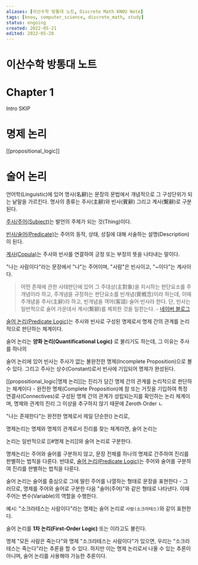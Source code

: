 ```yaml
---
aliases: [이산수학 방통대 노트, Discrete Math KNOU Note]
tags: [knou, computer_science, discrete_math, study]
status: ongoing
created: 2022-05-21
edited: 2022-05-28
---
```


# 이산수학 방통대 노트

# Chapter 1
Intro SKIP

# 명제 논리
[[propositional_logic]]

# 술어 논리
언어학(Linguistic)에 있어 명사(名辭)는 문장의 문법에서 개념적으로 그 구성단위가 되는 낱말을 가르킨다. 명사의 종류는 주사(主辭)와 빈사(賓辭) 그리고 계사(繫辭)로 구분된다.

[주사/주어(Subject)](https://en.wikipedia.org/wiki/Subject_(grammar))는 발언의 주제가 되는 것(Thing)이다.

[빈사/술어(Predicate)](https://en.wikipedia.org/wiki/Predicate_(grammar))는 주어의 동작, 상태, 성질에 대해 서술하는 설명(Description)이 된다.

[계사(Copula)](https://en.wikipedia.org/wiki/Copula_(linguistics))는 주사와 빈사를 연결하여 긍정 또는 부정의 뜻을 나타내는 말이다.

"나는 사람이다"라는 문장에서 "나"는 주어이며, "사람"은 빈사이고, "~이다"는 계사이다.

> 어떤 존재에 관한 사태판단에 있어 그 주대상(主對象)을 지시하는 판단요소를 주개념이라 하고, 주개념을 규정하는 판단요소를 빈개념(賓槪念)이라 하는데, 이때 주개념을 주사(主辭)라 하고, 빈개념을 객어(客語)·술어·빈사라 한다. 단, 빈사는 일반적으로 술어 가운데서 계사(繫辭)를 제외한 것을 일컫는다. - [네이버 블로그](https://m.blog.naver.com/PostView.naver?isHttpsRedirect=true&blogId=martsong&logNo=100156041029)

[술어 논리(Predicate Logic)](https://en.wikipedia.org/wiki/First-order_logic)는 주사와 빈사로 구성된 명제로서 명제 간의 관계를 논리적으로 판단하는 체계이다.

술어 논리는 **양화 논리(Quantificational Logic)** 로 불리기도 하는데, 그 이유는 주사를 하나의 

술어 논리에 있어 빈사는 주사가 없는 불완전한 명제(Incomplete Proposition)으로 볼 수 있다. 그리고 주사는 상수(Constant)로서 빈사에 기입되어 명제가 완성된다.

[[propositional_logic|명제 논리]]는 진리가 담긴 명제 간의 관계를 논리적으로 판단하는 체계이다  - 완전한 명제(Complete Proposition)에 참 또는 거짓을 기입하여 특정 연결사(Connectives)로 구성된 명제 간의 관계가 성립되는지를 확인하는 논리 체계이며, 명제와 관계의 진리 그 이상을 추구하지 않기 때문에 Zeroth Order ㄴ

"나는 존재한다"는 완전한 명제로서 제일 단순한() 논리로, 



명제논리는 명제와 명제의 관계로서 진리를 찾는 체계라면, 술어 논리는 

논리는 일반적으로 [[#명제 논리]]와 술어 논리로 구분한다.

명제논리는 주어와 술어를 구분하지 않고, 문장 전체를 하나의 명제로 간주하여 진리를 판별하는 법칙을 다룬다. 반대로, [술어 논리(Predicate Logic)](https://en.wikipedia.org/wiki/First-order_logic)는 주어와 술어를 구분하여 진리를 판별하는 법칙을 다룬다.

술어 논리는 술어를 중심으로 그에 딸린 주어를 나열하는 형태로 문장을 표현한다 - 그러므로, 명제를 주어와 술어로 구분한 다음 "술어(주어)"와 같은 형태로 나타낸다. 이때 주어는 변수(Variable)의 역할을 수행한다.

예시: "소크라테스는 사람이다"라는 명제는 술어 논리로 `사람(소크라테스)`와 같이 표현한다.

술어 논리를 **1차 논리(First-Order Logic)** 또는  이라고도 불린다.

명제 "모든 사람은 죽는다"와 명제 "소크라테스는 사람이다"가 있으면, 우리는 "소크라테스는 죽는다"라는 추론을 할 수 있다. 하지만 이는 명제 논리로서 나올 수 있는 추론이 아니며, 술어 논리를 사용해야 가능한 추론이다.

